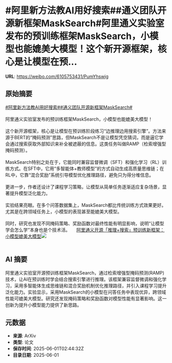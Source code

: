 # #阿里新方法教AI用好搜索##通义团队开源新框架MaskSearch#阿里通义实验室发布的预训练框架MaskSearch，小模型也能媲美大模型！这个新开源框架，核心是让模型在预...

**URL**: https://weibo.com/6105753431/PumYhswig

## 原始摘要

<a href="https://m.weibo.cn/search?containerid=231522type%3D1%26t%3D10%26q%3D%23%E9%98%BF%E9%87%8C%E6%96%B0%E6%96%B9%E6%B3%95%E6%95%99AI%E7%94%A8%E5%A5%BD%E6%90%9C%E7%B4%A2%23&amp;extparam=%23%E9%98%BF%E9%87%8C%E6%96%B0%E6%96%B9%E6%B3%95%E6%95%99AI%E7%94%A8%E5%A5%BD%E6%90%9C%E7%B4%A2%23" data-hide=""><span class="surl-text">#阿里新方法教AI用好搜索#</span></a><a href="https://m.weibo.cn/search?containerid=231522type%3D1%26t%3D10%26q%3D%23%E9%80%9A%E4%B9%89%E5%9B%A2%E9%98%9F%E5%BC%80%E6%BA%90%E6%96%B0%E6%A1%86%E6%9E%B6MaskSearch%23&amp;extparam=%23%E9%80%9A%E4%B9%89%E5%9B%A2%E9%98%9F%E5%BC%80%E6%BA%90%E6%96%B0%E6%A1%86%E6%9E%B6MaskSearch%23" data-hide=""><span class="surl-text">#通义团队开源新框架MaskSearch#</span></a><br><br>阿里通义实验室发布的预训练框架MaskSearch，小模型也能媲美大模型！<br><br>这个新开源框架，核心是让模型在预训练阶段练习“边推理边用搜索引擎”。方法来源于BERT的“掩码预测”思路，但MaskSearch不是让模型凭空猜词，而是逼它学会通过搜索获取外部知识来补全被遮蔽的信息。这类任务叫做RAMP（检索增强型掩码预测）。<br><br>MaskSearch特别之处在于，它能同时兼容监督微调（SFT）和强化学习（RL）训练方式。在SFT中，它用“多智能体+教师模型”的方式自动生成高质量思维链；在RL中，它靠“混合奖励”系统引导模型优化推理路径，避免只为得分堆信息。<br><br>更进一步，作者还设计了课程学习策略，让模型从简单任务逐渐适应复杂场景，显著提升模型泛化能力。<br><br>实验结果亮眼。在多个问答数据集上，MaskSearch都比传统训练方式效果更好。尤其是在跨领域任务上，小模型的表现甚至能媲美大模型。<br><br>同时，研究也发现不同掩码策略、奖励函数对最终性能有明显影响，说明“让模型学会怎么学”本身也是个技术活。 <a href="https://weibo.com/ttarticle/p/show?id=2309405172381458235537" data-hide=""><span class="url-icon"><img style="width: 1rem;height: 1rem" src="https://h5.sinaimg.cn/upload/2015/09/25/3/timeline_card_small_article_default.png" referrerpolicy="no-referrer"></span><span class="surl-text">阿里通义开源「推理+搜索」预训练新框架：小模型媲美大模型</span></a><img style="" src="https://tvax3.sinaimg.cn/large/006Fd7o3ly1i1yowvo0xgj30rs0fm0x3.jpg" referrerpolicy="no-referrer"><br><br>

## AI 摘要

阿里通义实验室开源预训练框架MaskSearch，通过检索增强型掩码预测(RAMP)技术，让AI在预训练时学会结合搜索引擎进行推理。该框架兼容监督微调和强化学习，采用多智能体生成思维链和混合奖励机制优化推理路径，并引入课程学习提升泛化能力。实验显示，采用MaskSearch的小模型在问答任务中表现优异，跨领域性能可媲美大模型。研究还发现掩码策略和奖励函数对模型性能有显著影响。这一创新为提升小模型能力提供了新思路。

## 元数据

- **来源**: ArXiv
- **类型**: 论文
- **保存时间**: 2025-06-01T02:44:32Z
- **目录日期**: 2025-06-01
